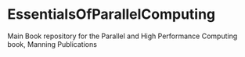 # EssentialsOfParallelComputing
Main Book repository for the Parallel and High Performance Computing book, Manning Publications
